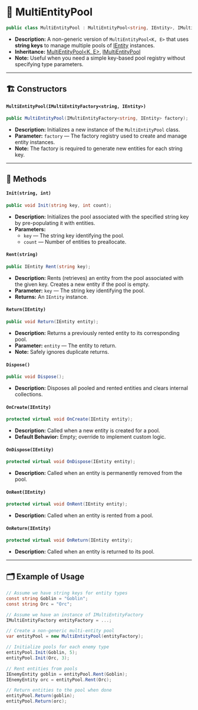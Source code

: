 # 🧩 MultiEntityPool

```csharp
public class MultiEntityPool : MultiEntityPool<string, IEntity>, IMultiEntityPool
```

- **Description:** A non-generic version of `MultiEntityPool<K, E>` that uses **string keys** to manage multiple pools of [IEntity](../Entities/IEntity.md) instances.
- **Inheritance:** [MultiEntityPool\<K, E>](MultiEntityPool%601.md), [IMultiEntityPool](IMultiEntityPool.md)
- **Note:** Useful when you need a simple key-based pool registry without specifying type parameters.

---

## 🏗️ Constructors

#### `MultiEntityPool(IMultiEntityFactory<string, IEntity>)`

```csharp
public MultiEntityPool(IMultiEntityFactory<string, IEntity> factory);
```

- **Description:** Initializes a new instance of the `MultiEntityPool` class.
- **Parameter:** `factory` — The factory registry used to create and manage entity instances.
- **Note:** The factory is required to generate new entities for each string key.

---

## 🏹 Methods

#### `Init(string, int)`

```csharp
public void Init(string key, int count);
```

- **Description:** Initializes the pool associated with the specified string key by pre-populating it with entities.
- **Parameters:**
  - `key` — The string key identifying the pool.
  - `count` — Number of entities to preallocate.

#### `Rent(string)`

```csharp
public IEntity Rent(string key);
```

- **Description:** Rents (retrieves) an entity from the pool associated with the given key. Creates a new entity if the pool is empty.
- **Parameter:** `key` — The string key identifying the pool.
- **Returns:** An `IEntity` instance.

#### `Return(IEntity)`

```csharp
public void Return(IEntity entity);
```

- **Description:** Returns a previously rented entity to its corresponding pool.
- **Parameter:** `entity` — The entity to return.
- **Note:** Safely ignores duplicate returns.

#### `Dispose()`

```csharp
public void Dispose();
```

- **Description:** Disposes all pooled and rented entities and clears internal collections.

#### `OnCreate(IEntity)`

```csharp
protected virtual void OnCreate(IEntity entity);
```

- **Description:** Called when a new entity is created for a pool.
- **Default Behavior:** Empty; override to implement custom logic.

#### `OnDispose(IEntity)`

```csharp
protected virtual void OnDispose(IEntity entity);
```

- **Description:** Called when an entity is permanently removed from the pool.

#### `OnRent(IEntity)`

```csharp
protected virtual void OnRent(IEntity entity);
```

- **Description:** Called when an entity is rented from a pool.

#### `OnReturn(IEntity)`

```csharp
protected virtual void OnReturn(IEntity entity);
```

- **Description:** Called when an entity is returned to its pool.

---

## 🗂 Example of Usage

```csharp
// Assume we have string keys for entity types
const string Goblin = "Goblin";
const string Orc = "Orc";
```

```csharp
// Assume we have an instance of IMultiEntityFactory
IMultiEntityFactory entityFactory = ...;

// Create a non-generic multi-entity pool
var entityPool = new MultiEntityPool(entityFactory);

// Initialize pools for each enemy type
entityPool.Init(Goblin, 5);
entityPool.Init(Orc, 3);

// Rent entities from pools
IEnemyEntity goblin = entityPool.Rent(Goblin);
IEnemyEntity orc = entityPool.Rent(Orc);

// Return entities to the pool when done
entityPool.Return(goblin);
entityPool.Return(orc);
```